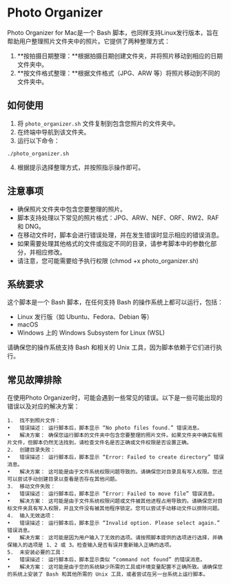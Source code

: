 # Photo Organizer

Photo Organizer for Mac是一个 Bash 脚本，也同样支持Linux发行版本，旨在帮助用户整理照片文件夹中的照片。它提供了两种整理方式：

1. **按拍摄日期整理：**根据拍摄日期创建文件夹，并将照片移动到相应的日期文件夹中。
2. **按文件格式整理：**根据文件格式（JPG、ARW 等）将照片移动到不同的文件夹中。

## 如何使用

1. 将 `photo_organizer.sh` 文件复制到包含您照片的文件夹中。
2. 在终端中导航到该文件夹。
3. 运行以下命令：

```
./photo_organizer.sh
```

4. 根据提示选择整理方式，并按照指示操作即可。

## 注意事项

- 确保照片文件夹中包含您要整理的照片。
- 脚本支持处理以下常见的照片格式：JPG、ARW、NEF、ORF、RW2、RAF 和 DNG。
- 在移动文件时，脚本会进行错误处理，并在发生错误时显示相应的错误消息。
- 如果需要处理其他格式的文件或指定不同的目录，请参考脚本中的参数化部分，并相应修改。
- 请注意，您可能需要给予执行权限 (chmod +x photo_organizer.sh)

## 系统要求

这个脚本是一个 Bash 脚本，在任何支持 Bash 的操作系统上都可以运行，包括：

- Linux 发行版（如 Ubuntu、Fedora、Debian 等）
- macOS
- Windows 上的 Windows Subsystem for Linux (WSL)

请确保您的操作系统支持 Bash 和相关的 Unix 工具，因为脚本依赖于它们进行执行。

## 常见故障排除

在使用Photo Organizer时，可能会遇到一些常见的错误。以下是一些可能出现的错误以及对应的解决方案：

	1.	找不到照片文件：
	•	错误描述： 运行脚本后，脚本显示 “No photo files found.” 错误消息。
	•	解决方案： 确保您运行脚本的文件夹中包含您要整理的照片文件。如果文件夹中确实有照片文件，但脚本仍然无法找到，请检查文件名是否正确或文件权限是否设置正确。
	2.	创建目录失败：
	•	错误描述： 运行脚本后，脚本显示 “Error: Failed to create directory” 错误消息。
	•	解决方案： 这可能是由于文件系统权限问题导致的。请确保您对目录具有写入权限。您还可以尝试手动创建目录以查看是否存在其他问题。
	3.	移动文件失败：
	•	错误描述： 运行脚本后，脚本显示 “Error: Failed to move file” 错误消息。
	•	解决方案： 这可能是由于文件系统权限问题或文件被其他进程占用导致的。请确保您对目标文件夹具有写入权限，并且文件没有被其他程序锁定。您可以尝试手动移动文件以排除问题。
	4.	输入无效选项：
	•	错误描述： 运行脚本后，脚本显示 “Invalid option. Please select again.” 错误消息。
	•	解决方案： 这可能是因为用户输入了无效的选项。请按照脚本提供的选项进行选择，并确保输入的选项是 1、2 或 3。检查输入是否有误并重新输入正确的选项。
	5.	未安装必要的工具：
	•	错误描述： 运行脚本后，脚本显示类似 “command not found” 的错误消息。
	•	解决方案： 这可能是由于您的系统缺少所需的工具或环境变量配置不正确所致。请确保您的系统上安装了 Bash 和其他所需的 Unix 工具，或者尝试在另一台系统上运行脚本。
